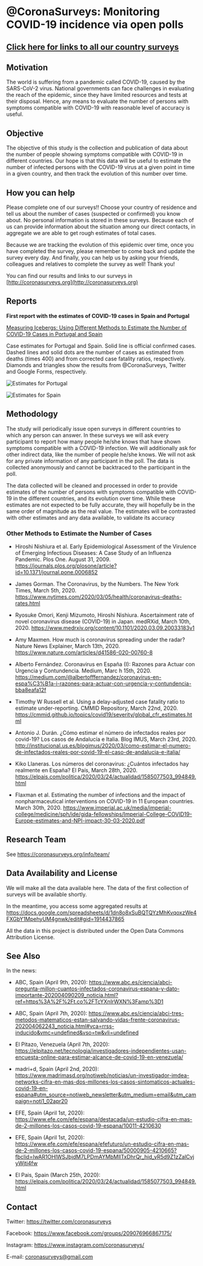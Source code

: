 # @CoronaSurveys: Monitoring COVID-19 incidence via open polls

## [**Click here for links to all our country surveys**](surveys.md)

## Motivation

The world is suffering from a pandemic called COVID-19, caused by the SARS-CoV-2 virus. National governments can face challenges in evaluating the reach of the epidemic, since they have limited resources and tests at their disposal. Hence, any means to evaluate the number of persons with symptoms compatible with COVID-19 with reasonable level of accuracy is useful.

## Objective

The objective of this study is the collection and publication of data about the number of people showing symptoms compatible with COVID-19 in different countries. Our hope is that this data will be useful to estimate the number of infected persons with the COVID-19 virus at a given point in time in a given country, and then track the evolution of this number over time.

## How you can help

Please complete one of our surveys!! Choose your country of residence and tell us about the number of cases (suspected or confirmed) you know about. No personal information is stored in these surveys. Because each of us can provide information about the situation among our direct contacts, in aggregate we are able to get rough estimates of total cases.

Because we are tracking the evolution of this epidemic over time, once you have completed the survey, please remember to come back and update the survey every day. And finally, you can help us by asking your friends, colleagues and relatives to complete the survey as well! Thank you!

You can find our results and links to our surveys in [http://coronasurveys.org](http://coronasurveys.org)

## Reports

**First report with the estimates of COVID-19 cases in Spain and Portugal**

[Measuring Icebergs: Using Different Methods to Estimate the Number of COVID-19 Cases in Portugal and Spain](reports/2020-03-29-CaseEstimation.pdf)

Case estimates for Portugal and Spain. Solid line is official confirmed cases. Dashed lines and solid dots are the number of cases as estimated from deaths (times 400) and from corrected case fatality ratios, respectively. Diamonds and triangles show the results from @CoronaSurveys, Twitter and Google Forms, respectively.

![Estimates for Portugal](doc/EstPTMar29.jpg)

![Estimates for Spain](doc/EstSPMar30.png)


## Methodology

The study will periodically issue open surveys in different countries to which any person can answer. In these surveys we will ask every participant to report how many people he/she knows that have shown symptoms compatible with a COVID-19 infection. We will additionally ask for other indirect data, like the number of people he/she knows. We will not ask for any private information of any participant in the poll. The data is collected anonymously and cannot be backtraced to the participant in the poll.

The data collected will be cleaned and processed in order to provide estimates of the number of persons with symptoms compatible with COVID-19 in the different countries, and its evolution over time. While these estimates are not expected to be fully accurate, they will hopefully be in the same order of magnitude as the real value. The estimates will be contrasted with other estimates and any data available, to validate its accuracy

### Other Methods to Estimate the Number of Cases

- Hiroshi Nishiura et al. Early Epidemiological Assessment of the Virulence of Emerging Infectious Diseases: A Case Study of an Influenza Pandemic. Plos One. August 31, 2009. https://journals.plos.org/plosone/article?id=10.1371/journal.pone.0006852

- James Gorman. The Coronavirus, by the Numbers. The New York Times, March 5th, 2020. https://www.nytimes.com/2020/03/05/health/coronavirus-deaths-rates.html

- Ryosuke Omori, Kenji Mizumoto, Hiroshi Nishiura.
Ascertainment rate of novel coronavirus disease (COVID-19) in Japan.
medRXid, March 10th, 2020.
https://www.medrxiv.org/content/10.1101/2020.03.09.20033183v1

- Amy Maxmen. How much is coronavirus spreading under the radar? Nature News Explainer, March 13th, 2020. https://www.nature.com/articles/d41586-020-00760-8

- Alberto Fernández.
Coronavirus en España (I): Razones para Actuar con Urgencia y Contundencia.
Medium, Marc h 15th, 2020.
https://medium.com/@albertofffernandez/coronavirus-en-espa%C3%B1a-i-razones-para-actuar-con-urgencia-y-contundencia-bba8eafa12f

- Timothy W Russell et al. Using a delay-adjusted case fatality ratio to estimate under-reporting. CMMID Repository, March 22nd, 2020. https://cmmid.github.io/topics/covid19/severity/global_cfr_estimates.html

- Antonio J. Durán. ¿Cómo estimar el número de infectados reales por covid-19? Los casos de Andalucía e Italia. Blog IMUS, March 23rd, 2020. http://institucional.us.es/blogimus/2020/03/como-estimar-el-numero-de-infectados-reales-por-covid-19-el-caso-de-andalucia-e-italia/

- Kiko Llaneras. Los números del coronavirus: ¿Cuántos infectados hay realmente en España? El País, March 28th, 2020. https://elpais.com/politica/2020/03/24/actualidad/1585077503_994849.html

- Flaxman et al. Estimating the number of infections and the impact of nonpharmaceutical interventions on COVID-19 in 11 European countries. March 30th, 2020.
https://www.imperial.ac.uk/media/imperial-college/medicine/sph/ide/gida-fellowships/Imperial-College-COVID19-Europe-estimates-and-NPI-impact-30-03-2020.pdf

## Research Team

See https://coronasurveys.org/info/team/

## Data Availability and License

We will make all the data available here. The data of the first collection of surveys will be available shortly.

In the meantime, you access some aggregated results at https://docs.google.com/spreadsheets/d/1dn8o8xSuBQTQYzMhKvqoxzWe4FXGbY1MpehyUM4gnwk/edit#gid=1914437865

All the data in this project is distributed under the Open Data Commons Attribution License.

## See Also

In the news:

- ABC, Spain (April 9th, 2020): https://www.abc.es/ciencia/abci-pregunta-millon-cuantos-infectados-coronavirus-espana-y-dato-importante-202004090209_noticia.html?ref=https%3A%2F%2Ft.co%2FTcYXnIrWXN%3Famp%3D1

- ABC, Spain (April 7th, 2020): https://www.abc.es/ciencia/abci-tres-metodos-matematicos-estan-salvando-vidas-frente-coronavirus-202004062243_noticia.html#vca=rrss-inducido&vmc=undefined&vso=tw&vli=undefined

- El Pitazo, Venezuela (April 7th, 2020): https://elpitazo.net/tecnologia/investigadores-independientes-usan-encuesta-online-para-estimar-alcance-de-covid-19-en-venezuela/

- madri+d, Spain (April 2nd, 2020): https://www.madrimasd.org/notiweb/noticias/un-investigador-imdea-networks-cifra-en-mas-dos-millones-los-casos-sintomaticos-actuales-covid-19-en-espana#utm_source=notiweb_newsletter&utm_medium=email&utm_campaign=noti1_02apr20

- EFE, Spain (April 1st, 2020): https://www.efe.com/efe/espana/destacada/un-estudio-cifra-en-mas-de-2-millones-los-casos-covid-19-espana/10011-4210630

- EFE, Spain (April 1st, 2020): https://www.efe.com/efe/espana/efefuturo/un-estudio-cifra-en-mas-de-2-millones-los-casos-covid-19-espana/50000905-4210665?fbclid=IwAR1OHlWSJbjdM7LPDmAYMbMllTxDhrQr_hid_yR5d9Z1zZalCvjyWjti4fw

- El Pais, Spain (March 25th, 2020): https://elpais.com/politica/2020/03/24/actualidad/1585077503_994849.html

## Contact

Twitter: https://twitter.com/coronasurveys

Facebook: https://www.facebook.com/groups/209076966867175/

Instagram: https://www.instagram.com/coronasurveys/

E-mail: coronasurveys@gmail.com
